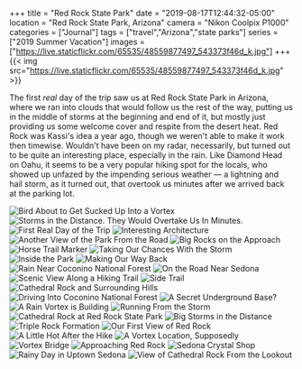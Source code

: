 +++
title = "Red Rock State Park"
date = "2019-08-17T12:44:32-05:00"
location = "Red Rock State Park, Arizona"
camera = "Nikon Coolpix P1000"
categories = ["Journal"]
tags = ["travel","Arizona","state parks"]
series = ["2019 Summer Vacation"]
images = ["https://live.staticflickr.com/65535/48559877497_543373f46d_k.jpg"]
+++
{{< img src="https://live.staticflickr.com/65535/48559877497_543373f46d_k.jpg" >}}
<!--more-->

The first *real* day of the trip saw us at Red Rock State Park in Arizona, where we ran into clouds that would follow us the rest of the way, putting us in the middle of storms at the beginning and end of it, but mostly just providing us some welcome cover and respite from the desert heat. Red Rock was Kassi's idea a year ago, though we weren't able to make it work then timewise. Wouldn't have been on my radar, necessarily, but turned out to be quite an interesting place, especially in the rain. Like Diamond Head on Oahu, it seems to be a very popular hiking spot for the locals, who showed up unfazed by the impending serious weather — a lightning and hail storm, as it turned out, that overtook us minutes after we arrived back at the parking lot.

<div id="gallery">
		<img alt="Bird About to Get Sucked Up Into a Vortex" src="https://live.staticflickr.com/65535/48559746926_e024dcc1e1.jpg"
			data-image="https://live.staticflickr.com/65535/48559746926_c57b1aeab4_k.jpg">
		<img alt="Storms in the Distance. They Would Overtake Us In Minutes." src="https://live.staticflickr.com/65535/48559742546_d47057ae9a.jpg"
			data-image="https://live.staticflickr.com/65535/48559742546_3b43ce6766_k.jpg">
		<img alt="First Real Day of the Trip" src="https://live.staticflickr.com/65535/48559745226_980f1ddac5.jpg"
			data-image="https://live.staticflickr.com/65535/48559745226_1d45fe1bd6_k.jpg">
		<img alt="Interesting Architecture" src="https://live.staticflickr.com/65535/48559742011_d7e6b3d2c0.jpg"
			data-image="https://live.staticflickr.com/65535/48559742011_5cce374379_k.jpg">
		<img alt="Another View of the Park From the Road" src="https://live.staticflickr.com/65535/48559743156_7866920f3d.jpg"
			data-image="https://live.staticflickr.com/65535/48559743156_a358815d97_k.jpg">
		<img alt="Big Rocks on the Approach" src="https://live.staticflickr.com/65535/48559740111_a6bd93e8c0.jpg"
			data-image="https://live.staticflickr.com/65535/48559740111_6067269267_k.jpg">
		<img alt="Horse Trail Marker" src="https://live.staticflickr.com/65535/48559881827_fe5e78b37f.jpg"
			data-image="https://live.staticflickr.com/65535/48559881827_fa4c4aa4f7_k.jpg">
		<img alt="Taking Our Chances With the Storm" src="https://live.staticflickr.com/65535/48559877497_ff3eb3900b.jpg"
			data-image="https://live.staticflickr.com/65535/48559877497_543373f46d_k.jpg">
		<img alt="Inside the Park" src="https://live.staticflickr.com/65535/48559881332_9503297b1a.jpg"
			data-image="https://live.staticflickr.com/65535/48559881332_c6832cb8ea_k.jpg">
		<img alt="Making Our Way Back" src="https://live.staticflickr.com/65535/48559744816_c0ec3d084a.jpg"
			data-image="https://live.staticflickr.com/65535/48559744816_b9dbda41f7_k.jpg">
		<img alt="Rain Near Coconino National Forest" src="https://live.staticflickr.com/65535/48559743361_9128b547e3.jpg"
			data-image="https://live.staticflickr.com/65535/48559743361_c7110982c9_k.jpg">
		<img alt="On the Road Near Sedona" src="https://live.staticflickr.com/65535/48559741126_8ee21e3661.jpg"
			data-image="https://live.staticflickr.com/65535/48559741126_6b866b5439_k.jpg">
		<img alt="Scenic View Along a Hiking Trail" src="https://live.staticflickr.com/65535/48559885007_312c0b5a9a.jpg"
			data-image="https://live.staticflickr.com/65535/48559885007_d99620a22a_k.jpg">
		<img alt="Side Trail" src="https://live.staticflickr.com/65535/48559745886_b6f89962e5.jpg"
			data-image="https://live.staticflickr.com/65535/48559745886_b18856e505_k.jpg">
		<img alt="Cathedral Rock and Surrounding Hills" src="https://live.staticflickr.com/65535/48546960027_33d53664be.jpg"
			data-image="https://live.staticflickr.com/65535/48546960027_dec8469b1b_k.jpg">
		<img alt="Driving Into Coconino National Forest" src="https://live.staticflickr.com/65535/48559738586_631c7f82db.jpg"
			data-image="https://live.staticflickr.com/65535/48559738586_b9b977ba62_k.jpg">
		<img alt="A Secret Underground Base?" src="https://live.staticflickr.com/65535/48559743671_0e497087bd.jpg"
			data-image="https://live.staticflickr.com/65535/48559743671_9ee6b5162d_k.jpg">
		<img alt="A Rain Vortex is Building" src="https://live.staticflickr.com/65535/48559877137_68c7a60f68.jpg"
			data-image="https://live.staticflickr.com/65535/48559877137_3a623d1d1e_k.jpg">
		<img alt="Running From the Storm" src="https://live.staticflickr.com/65535/48559745581_c04e8e3f2d.jpg"
			data-image="https://live.staticflickr.com/65535/48559745581_e7f095d081_k.jpg">
		<img alt="Cathedral Rock at Red Rock State Park" src="https://live.staticflickr.com/65535/48559879972_08a16033f5.jpg"
			data-image="https://live.staticflickr.com/65535/48559879972_d52dd08a10_k.jpg">
		<img alt="Big Storms in the Distance" src="https://live.staticflickr.com/65535/48559880757_5117997089.jpg"
			data-image="https://live.staticflickr.com/65535/48559880757_1557e06978_k.jpg">
		<img alt="Triple Rock Formation" src="https://live.staticflickr.com/65535/48559879427_1d3cd8a4b6.jpg"
			data-image="https://live.staticflickr.com/65535/48559879427_db7e779205_k.jpg">
		<img alt="Our First View of Red Rock" src="https://live.staticflickr.com/65535/48559741481_c01a7ebeff.jpg"
			data-image="https://live.staticflickr.com/65535/48559741481_46fd582977_k.jpg">
		<img alt="A Little Hot After the Hike" src="https://live.staticflickr.com/65535/48559881152_d733b27e9c.jpg"
			data-image="https://live.staticflickr.com/65535/48559881152_32950fa10e_k.jpg">
		<img alt="A Vortex Location, Supposedly" src="https://live.staticflickr.com/65535/48559746526_ea6b5660fb.jpg"
			data-image="https://live.staticflickr.com/65535/48559746526_5192655776_k.jpg">
		<img alt="Vortex Bridge" src="https://live.staticflickr.com/65535/48559744381_9633ff4044.jpg"
			data-image="https://live.staticflickr.com/65535/48559744381_e795f1d9f6_k.jpg">
		<img alt="Approaching Red Rock" src="https://live.staticflickr.com/65535/48559738906_eb1232c992.jpg"
			data-image="https://live.staticflickr.com/65535/48559738906_9bd36eba35_k.jpg">
		<img alt="Sedona Crystal Shop" src="https://live.staticflickr.com/65535/48559878547_e469815f1b.jpg"
			data-image="https://live.staticflickr.com/65535/48559878547_6fedeb4c83_k.jpg">
		<img alt="Rainy Day in Uptown Sedona" src="https://live.staticflickr.com/65535/48559879742_321cd8dd6d.jpg"
			data-image="https://live.staticflickr.com/65535/48559879742_7c4058e6b1_k.jpg">
		<img alt="View of Cathedral Rock From the Lookout" src="https://live.staticflickr.com/65535/48559737726_725a7e7b03.jpg"
			data-image="https://live.staticflickr.com/65535/48559737726_d42bfea2cf_k.jpg">
</div>

